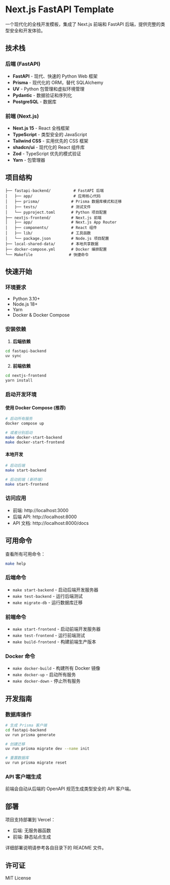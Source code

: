 # Next.js FastAPI Template

一个现代化的全栈开发模板，集成了 Next.js 前端和 FastAPI 后端，提供完整的类型安全和开发体验。

## 技术栈

### 后端 (FastAPI)
- **FastAPI** - 现代、快速的 Python Web 框架
- **Prisma** - 现代化的 ORM，替代 SQLAlchemy
- **UV** - Python 包管理和虚拟环境管理
- **Pydantic** - 数据验证和序列化
- **PostgreSQL** - 数据库

### 前端 (Next.js)
- **Next.js 15** - React 全栈框架
- **TypeScript** - 类型安全的 JavaScript
- **Tailwind CSS** - 实用优先的 CSS 框架
- **shadcn/ui** - 现代化的 React 组件库
- **Zod** - TypeScript 优先的模式验证
- **Yarn** - 包管理器

## 项目结构

```
├── fastapi-backend/          # FastAPI 后端
│   ├── app/                  # 应用核心代码
│   ├── prisma/              # Prisma 数据库模式和迁移
│   ├── tests/               # 测试文件
│   └── pyproject.toml       # Python 项目配置
├── nextjs-frontend/         # Next.js 前端
│   ├── app/                 # Next.js App Router
│   ├── components/          # React 组件
│   ├── lib/                 # 工具函数
│   └── package.json         # Node.js 项目配置
├── local-shared-data/       # 本地共享数据
├── docker-compose.yml       # Docker 编排配置
└── Makefile                # 快捷命令
```

## 快速开始

### 环境要求
- Python 3.10+
- Node.js 18+
- Yarn
- Docker & Docker Compose

### 安装依赖

1. **后端依赖**
```bash
cd fastapi-backend
uv sync
```

2. **前端依赖**
```bash
cd nextjs-frontend
yarn install
```

### 启动开发环境

#### 使用 Docker Compose (推荐)
```bash
# 启动所有服务
docker compose up

# 或者分别启动
make docker-start-backend
make docker-start-frontend
```

#### 本地开发
```bash
# 启动后端
make start-backend

# 启动前端 (新终端)
make start-frontend
```

### 访问应用
- 前端: http://localhost:3000
- 后端 API: http://localhost:8000
- API 文档: http://localhost:8000/docs

## 可用命令

查看所有可用命令：
```bash
make help
```

### 后端命令
- `make start-backend` - 启动后端开发服务器
- `make test-backend` - 运行后端测试
- `make migrate-db` - 运行数据库迁移

### 前端命令
- `make start-frontend` - 启动前端开发服务器
- `make test-frontend` - 运行前端测试
- `make build-frontend` - 构建前端生产版本

### Docker 命令
- `make docker-build` - 构建所有 Docker 镜像
- `make docker-up` - 启动所有服务
- `make docker-down` - 停止所有服务

## 开发指南

### 数据库操作
```bash
# 生成 Prisma 客户端
cd fastapi-backend
uv run prisma generate

# 创建迁移
uv run prisma migrate dev --name init

# 重置数据库
uv run prisma migrate reset
```

### API 客户端生成
前端会自动从后端的 OpenAPI 规范生成类型安全的 API 客户端。

## 部署

项目支持部署到 Vercel：
- 后端: 无服务器函数
- 前端: 静态站点生成

详细部署说明请参考各自目录下的 README 文件。

## 许可证

MIT License 